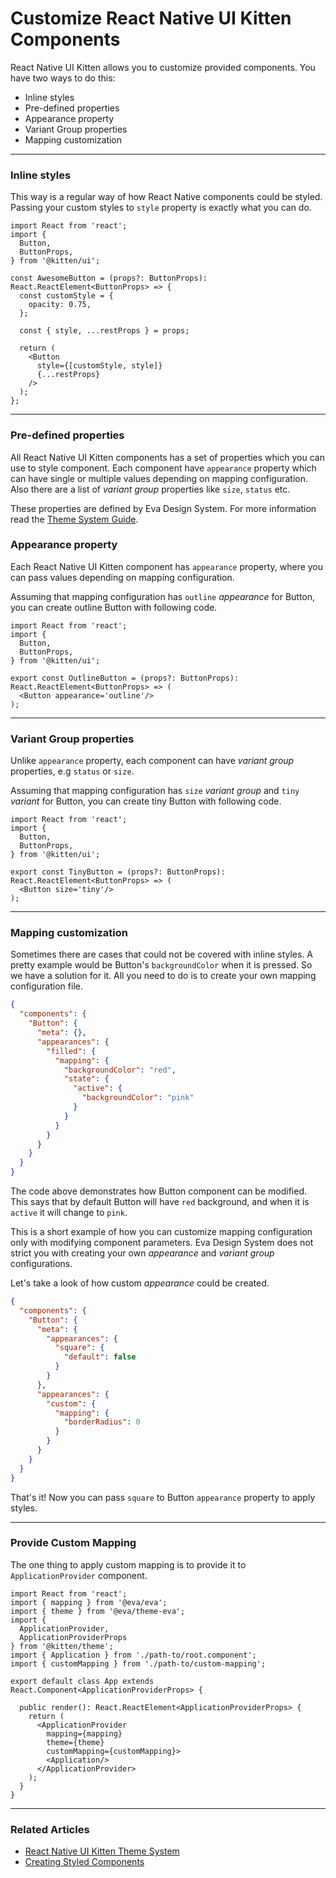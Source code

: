 # Customize React Native UI Kitten Components

React Native UI Kitten allows you to customize provided components. You have two ways to do this:

* Inline styles
* Pre-defined properties
* Appearance property
* Variant Group properties
* Mapping customization

<hr>

### Inline styles

This way is a regular way of how React Native components could be styled. Passing your custom styles to `style` property is exactly what you can do.

```tsx
import React from 'react';
import { 
  Button,
  ButtonProps,
} from '@kitten/ui';

const AwesomeButton = (props?: ButtonProps): React.ReactElement<ButtonProps> => {
  const customStyle = {
    opacity: 0.75,
  };

  const { style, ...restProps } = props;
  
  return (
    <Button
      style={[customStyle, style]}
      {...restProps}
    />
  );
};
```

<hr>

### Pre-defined properties

All React Native UI Kitten components has a set of properties which you can use to style component.
Each component have `appearance` property which can have single or multiple values depending on mapping configuration.
Also there are a list of *variant group* properties like `size`, `status` etc.

These properties are defined by Eva Design System. For more information read the [Theme System Guide](docs/guides/theme-system).

### Appearance property

Each React Native UI Kitten component has `appearance` property, where you can pass values depending on mapping configuration.

Assuming that mapping configuration has `outline` *appearance* for Button, you can create outline Button with following code.

```tsx
import React from 'react';
import {
  Button,
  ButtonProps,
} from '@kitten/ui';

export const OutlineButton = (props?: ButtonProps): React.ReactElement<ButtonProps> => (
  <Button appearance='outline'/>
);
```

<hr>

### Variant Group properties

Unlike `appearance` property, each component can have *variant group* properties, e.g `status` or `size`.

Assuming that mapping configuration has `size` *variant group* and `tiny` *variant* for Button, you can create tiny Button with following code.

```tsx
import React from 'react';
import {
  Button,
  ButtonProps,
} from '@kitten/ui';

export const TinyButton = (props?: ButtonProps): React.ReactElement<ButtonProps> => (
  <Button size='tiny'/>
);
```

<hr>

### Mapping customization

Sometimes there are cases that could not be covered with inline styles. A pretty example would be Button's `backgroundColor` when it is pressed. So we have a solution for it. All you need to do is to create your own mapping configuration file.

```json
{
  "components": {
    "Button": {
      "meta": {},
      "appearances": {
        "filled": {
          "mapping": {
            "backgroundColor": "red",
            "state": {
              "active": {
                "backgroundColor": "pink"
              }
            }
          }
        }
      }
    }
  }
}
```

The code above demonstrates how Button component can be modified. This says that by default Button will have `red` background, and when it is `active` it will change to `pink`.

This is a short example of how you can customize mapping configuration only with modifying component parameters. Eva Design System does not strict you with creating your own *appearance* and *variant group* configurations.

Let's take a look of how custom *appearance* could be created.

```json
{
  "components": {
    "Button": {
      "meta": {
        "appearances": {
          "square": {
            "default": false
          }
        }
      },
      "appearances": {
        "custom": {
          "mapping": {
            "borderRadius": 0
          }
        }
      }
    }
  }
}
```

That's it! Now you can pass `square` to Button `appearance` property to apply styles.

<hr>

### Provide Custom Mapping

The one thing to apply custom mapping is to provide it to `ApplicationProvider` component.

```tsx
import React from 'react';
import { mapping } from '@eva/eva';
import { theme } from '@eva/theme-eva';
import { 
  ApplicationProvider,
  ApplicationProviderProps
} from '@kitten/theme';
import { Application } from './path-to/root.component';
import { customMapping } from './path-to/custom-mapping';

export default class App extends React.Component<ApplicationProviderProps> {
  
  public render(): React.ReactElement<ApplicationProviderProps> {
    return (
      <ApplicationProvider
        mapping={mapping}
        theme={theme}
        customMapping={customMapping}>
        <Application/>
      </ApplicationProvider>
    );
  }
}
```

<hr>

### Related Articles

* [React Native UI Kitten Theme System](docs/guides/theme-system)
* [Creating Styled Components](docs/guides/theme-using-mapping)
